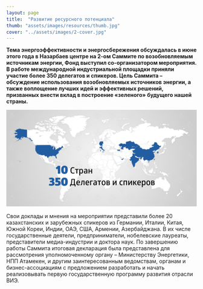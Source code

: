 ```yaml
---
layout: page
title:  "Развитие ресурсного потенциала"
thumb: "assets/images/resources/thumb.jpg"
cover: "../assets/images/2-cover.jpg"
---
```


**Тема энергоэффективности и энергосбережения обсуждалась в июне этого года в Назарбаев центре на 2-ом Саммите по возобновляемым источникам энергии, Фонд выступил со-организатором мероприятия. В работе международной индустриальной площадки приняли участие более 350 делегатов и спикеров. Цель Саммита – обсуждение использования возобновляемых источников энергии, а также воплощение лучших идей и эффективных решений, призванных внести вклад в построение «зеленого» будущего нашей страны.**

![](../assets/images/resources/map.png)

<div class="expandable-content" markdown="1">
Свои доклады и мнения на мероприятии представили более 20 казахстанских и зарубежных спикеров из Германии, Италии, Китая, Южной Кореи, Индии, ОАЭ, США, Армении, Азербайджана. В их числе государственные деятели, предприниматели, нобелевские лауреаты, представители медиа-индустрии и доктора наук. По завершению работы Саммита итоговая декларация была представлена  для рассмотрения уполномоченному органу – Министерству Энергетики, НПП Атамекен, и другим заинтересованным ведомствам, органам и бизнес-ассоциациям с предложением разработать и начать реализовывать первую государственную программу развития отрасли ВИЭ.

<div class="carousel" markdown="1"><div class="carousel-holder">
<div class="swiper-container">

<div class="swiper-wrapper">
<div class="swiper-slide" style="background-image: url(../assets/images/resources/2-summit-1.jpg)"></div>
<div class="swiper-slide" style="background-image: url(../assets/images/resources/2-summit-2.jpg)"></div>
<div class="swiper-slide" style="background-image: url(../assets/images/resources/2-summit-3.jpg)"></div>
<div class="swiper-slide" style="background-image: url(../assets/images/resources/2-summit-4.jpg)"></div>
<div class="swiper-slide" style="background-image: url(../assets/images/resources/2-summit-5.jpg)"></div>
<div class="swiper-slide" style="background-image: url(../assets/images/resources/2-summit-6.jpg)"></div>
</div>

<div class="swiper-pagination"></div>
</div>
</div></div>

</div>
